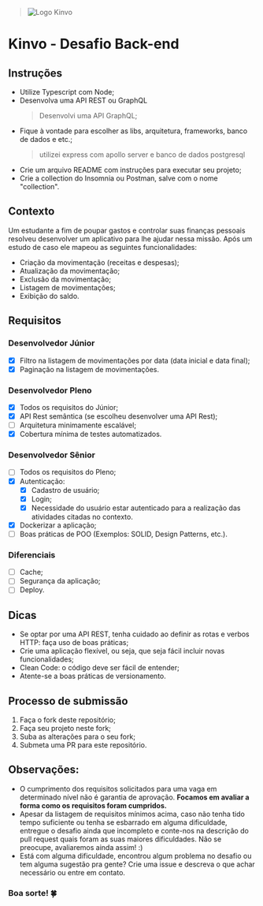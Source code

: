 > ![Logo Kinvo](https://github.com/cbfranca/kinvo-front-end-test/blob/master/logo.svg)

# Kinvo - Desafio Back-end

## Instruções

- Utilize Typescript com Node;
- Desenvolva uma API REST ou GraphQL
  > Desenvolvi uma API GraphQL;
- Fique à vontade para escolher as libs, arquitetura, frameworks, banco de dados e etc.;
  > utilizei express com apollo server e banco de dados postgresql
- Crie um arquivo README com instruções para executar seu projeto;
- Crie a collection do Insomnia ou Postman, salve com o nome "collection".

## Contexto

Um estudante a fim de poupar gastos e controlar suas finanças pessoais resolveu desenvolver um
aplicativo para lhe ajudar nessa missão. Após um estudo de caso ele mapeou as seguintes
funcionalidades:

- Criação da movimentação (receitas e despesas);
- Atualização da movimentação;
- Exclusão da movimentação;
- Listagem de movimentações;
- Exibição do saldo.

## Requisitos

### Desenvolvedor Júnior

- [x] Filtro na listagem de movimentações por data (data inicial e data final);
- [x] Paginação na listagem de movimentações.

### Desenvolvedor Pleno

- [x] Todos os requisitos do Júnior;
- [x] API Rest semântica (se escolheu desenvolver uma API Rest);
- [ ] Arquitetura minimamente escalável;
- [x] Cobertura mínima de testes automatizados.

### Desenvolvedor Sênior

- [ ] Todos os requisitos do Pleno;
- [x] Autenticação:
  - [x] Cadastro de usuário;
  - [x] Login;
  - [x] Necessidade do usuário estar autenticado para a realização das atividades citadas no
        contexto.
- [x] Dockerizar a aplicação;
- [ ] Boas práticas de POO (Exemplos: SOLID, Design Patterns, etc.).

### Diferenciais

- [ ] Cache;
- [ ] Segurança da aplicação;
- [ ] Deploy.

## Dicas

- Se optar por uma API REST, tenha cuidado ao definir as rotas e verbos HTTP: faça uso de boas
  práticas;
- Crie uma aplicação flexível, ou seja, que seja fácil incluir novas funcionalidades;
- Clean Code: o código deve ser fácil de entender;
- Atente-se a boas práticas de versionamento.

## Processo de submissão

1. Faça o fork deste repositório;
2. Faça seu projeto neste fork;
3. Suba as alterações para o seu fork;
4. Submeta uma PR para este repositório.

## Observações:

- O cumprimento dos requisitos solicitados para uma vaga em determinado nível não é garantia de
  aprovação. <strong>Focamos em avaliar a forma como os requisitos foram cumpridos.</strong>
- Apesar da listagem de requisitos mínimos acima, caso não tenha tido tempo suficiente ou tenha se
  esbarrado em alguma dificuldade, entregue o desafio ainda que incompleto e conte-nos na descrição
  do pull request quais foram as suas maiores dificuldades. Não se preocupe, avaliaremos ainda
  assim! :)
- Está com alguma dificuldade, encontrou algum problema no desafio ou tem alguma sugestão pra gente?
  Crie uma issue e descreva o que achar necessário ou entre em contato.

### Boa sorte! 🍀
